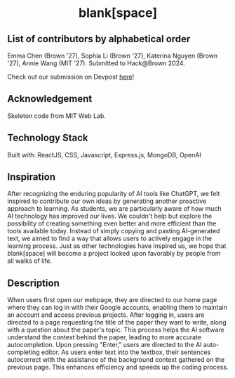<h1 align="center">blank[space]</h1>

## List of contributors by alphabetical order
Emma Chen (Brown '27), Sophia Li (Brown '27), Katerina Nguyen (Brown '27), Annie Wang (MIT '27).
Submitted to Hack@Brown 2024.

Check out our submission on Devpost [here]([url](https://devpost.com/software/blank-space-s40j1g))!

## Acknowledgement
Skeleton code from MIT Web Lab.

## Technology Stack
Built with: ReactJS, CSS, Javascript, Express.js, MongoDB, OpenAI

## Inspiration
After recognizing the enduring popularity of AI tools like ChatGPT, we felt inspired to contribute our own ideas by generating another proactive approach to learning. As students, we are particularly aware of how much AI technology has improved our lives. We couldn't help but explore the possibility of creating something even better and more efficient than the tools available today. Instead of simply copying and pasting AI-generated text, we aimed to find a way that allows users to actively engage in the learning process. Just as other technologies have inspired us, we hope that blank[space] will become a project looked upon favorably by people from all walks of life.

## Description
When users first open our webpage, they are directed to our home page where they can log in with their Google accounts, enabling them to maintain an account and access previous projects. After logging in, users are directed to a page requesting the title of the paper they want to write, along with a question about the paper's topic. This process helps the AI software understand the context behind the paper, leading to more accurate autocompletion. Upon pressing "Enter," users are directed to the AI auto-completing editor. As users enter text into the textbox, their sentences autocorrect with the assistance of the background context gathered on the previous page. This enhances efficiency and speeds up the coding process.
 
